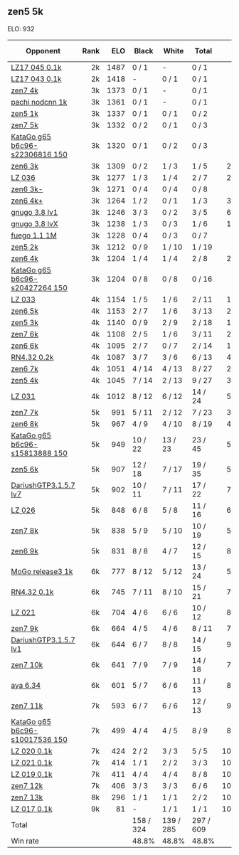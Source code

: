 ## zen5 5k ##

ELO: 932

Opponent | Rank | ELO | Black | White | Total | Win rate
---------|-----:|----:|-------|-------|-------|-------:
[LZ17 045 0.1k](LZ17%20045%200.1k.md) | 2k | 1487 | 0 / 1 | - | 0 / 1 | 0.0%
[LZ17 043 0.1k](LZ17%20043%200.1k.md) | 2k | 1418 | - | 0 / 1 | 0 / 1 | 0.0%
[zen7 4k](zen7%204k.md) | 3k | 1373 | 0 / 1 | - | 0 / 1 | 0.0%
[pachi nodcnn 1k](pachi%20nodcnn%201k.md) | 3k | 1361 | 0 / 1 | - | 0 / 1 | 0.0%
[zen5 1k](zen5%201k.md) | 3k | 1337 | 0 / 1 | 0 / 1 | 0 / 2 | 0.0%
[zen7 5k](zen7%205k.md) | 3k | 1332 | 0 / 2 | 0 / 1 | 0 / 3 | 0.0%
[KataGo g65 b6c96-s22306816 150](KataGo%20g65%20b6c96-s22306816%20150.md) | 3k | 1320 | 0 / 1 | 0 / 2 | 0 / 3 | 0.0%
[zen6 3k](zen6%203k.md) | 3k | 1309 | 0 / 2 | 1 / 3 | 1 / 5 | 20.0%
[LZ 036](LZ%20036.md) | 3k | 1277 | 1 / 3 | 1 / 4 | 2 / 7 | 28.6%
[zen6 3k-](zen6%203k-.md) | 3k | 1271 | 0 / 4 | 0 / 4 | 0 / 8 | 0.0%
[zen6 4k+](zen6%204k+.md) | 3k | 1264 | 1 / 2 | 0 / 1 | 1 / 3 | 33.3%
[gnugo 3.8 lv1](gnugo%203.8%20lv1.md) | 3k | 1246 | 3 / 3 | 0 / 2 | 3 / 5 | 60.0%
[gnugo 3.8 lvX](gnugo%203.8%20lvX.md) | 3k | 1238 | 1 / 3 | 0 / 3 | 1 / 6 | 16.7%
[fuego 1.1 1M](fuego%201.1%201M.md) | 3k | 1228 | 0 / 4 | 0 / 3 | 0 / 7 | 0.0%
[zen5 2k](zen5%202k.md) | 3k | 1212 | 0 / 9 | 1 / 10 | 1 / 19 | 5.3%
[zen6 4k](zen6%204k.md) | 3k | 1204 | 1 / 4 | 1 / 4 | 2 / 8 | 25.0%
[KataGo g65 b6c96-s20427264 150](KataGo%20g65%20b6c96-s20427264%20150.md) | 3k | 1204 | 0 / 8 | 0 / 8 | 0 / 16 | 0.0%
[LZ 033](LZ%20033.md) | 4k | 1154 | 1 / 5 | 1 / 6 | 2 / 11 | 18.2%
[zen6 5k](zen6%205k.md) | 4k | 1153 | 2 / 7 | 1 / 6 | 3 / 13 | 23.1%
[zen5 3k](zen5%203k.md) | 4k | 1140 | 0 / 9 | 2 / 9 | 2 / 18 | 11.1%
[zen7 6k](zen7%206k.md) | 4k | 1108 | 2 / 5 | 1 / 6 | 3 / 11 | 27.3%
[zen6 6k](zen6%206k.md) | 4k | 1095 | 2 / 7 | 0 / 7 | 2 / 14 | 14.3%
[RN4.32 0.2k](RN4.32%200.2k.md) | 4k | 1087 | 3 / 7 | 3 / 6 | 6 / 13 | 46.2%
[zen6 7k](zen6%207k.md) | 4k | 1051 | 4 / 14 | 4 / 13 | 8 / 27 | 29.6%
[zen5 4k](zen5%204k.md) | 4k | 1045 | 7 / 14 | 2 / 13 | 9 / 27 | 33.3%
[LZ 031](LZ%20031.md) | 4k | 1012 | 8 / 12 | 6 / 12 | 14 / 24 | 58.3%
[zen7 7k](zen7%207k.md) | 5k | 991 | 5 / 11 | 2 / 12 | 7 / 23 | 30.4%
[zen6 8k](zen6%208k.md) | 5k | 967 | 4 / 9 | 4 / 10 | 8 / 19 | 42.1%
[KataGo g65 b6c96-s15813888 150](KataGo%20g65%20b6c96-s15813888%20150.md) | 5k | 949 | 10 / 22 | 13 / 23 | 23 / 45 | 51.1%
[zen5 6k](zen5%206k.md) | 5k | 907 | 12 / 18 | 7 / 17 | 19 / 35 | 54.3%
[DariushGTP3.1.5.7 lv7](DariushGTP3.1.5.7%20lv7.md) | 5k | 902 | 10 / 11 | 7 / 11 | 17 / 22 | 77.3%
[LZ 026](LZ%20026.md) | 5k | 848 | 6 / 8 | 5 / 8 | 11 / 16 | 68.8%
[zen7 8k](zen7%208k.md) | 5k | 838 | 5 / 9 | 5 / 10 | 10 / 19 | 52.6%
[zen6 9k](zen6%209k.md) | 5k | 831 | 8 / 8 | 4 / 7 | 12 / 15 | 80.0%
[MoGo release3 1k](MoGo%20release3%201k.md) | 6k | 777 | 8 / 12 | 5 / 12 | 13 / 24 | 54.2%
[RN4.32 0.1k](RN4.32%200.1k.md) | 6k | 745 | 7 / 11 | 8 / 10 | 15 / 21 | 71.4%
[LZ 021](LZ%20021.md) | 6k | 704 | 4 / 6 | 6 / 6 | 10 / 12 | 83.3%
[zen7 9k](zen7%209k.md) | 6k | 664 | 4 / 5 | 4 / 6 | 8 / 11 | 72.7%
[DariushGTP3.1.5.7 lv1](DariushGTP3.1.5.7%20lv1.md) | 6k | 644 | 6 / 7 | 8 / 8 | 14 / 15 | 93.3%
[zen7 10k](zen7%2010k.md) | 6k | 641 | 7 / 9 | 7 / 9 | 14 / 18 | 77.8%
[aya 6.34](aya%206.34.md) | 6k | 601 | 5 / 7 | 6 / 6 | 11 / 13 | 84.6%
[zen7 11k](zen7%2011k.md) | 7k | 593 | 6 / 7 | 6 / 6 | 12 / 13 | 92.3%
[KataGo g65 b6c96-s10017536 150](KataGo%20g65%20b6c96-s10017536%20150.md) | 7k | 499 | 4 / 4 | 4 / 5 | 8 / 9 | 88.9%
[LZ 020 0.1k](LZ%20020%200.1k.md) | 7k | 424 | 2 / 2 | 3 / 3 | 5 / 5 | 100.0%
[LZ 021 0.1k](LZ%20021%200.1k.md) | 7k | 414 | 1 / 1 | 2 / 2 | 3 / 3 | 100.0%
[LZ 019 0.1k](LZ%20019%200.1k.md) | 7k | 411 | 4 / 4 | 4 / 4 | 8 / 8 | 100.0%
[zen7 12k](zen7%2012k.md) | 7k | 406 | 3 / 3 | 3 / 3 | 6 / 6 | 100.0%
[zen7 13k](zen7%2013k.md) | 8k | 296 | 1 / 1 | 1 / 1 | 2 / 2 | 100.0%
[LZ 017 0.1k](LZ%20017%200.1k.md) | 9k | 81 | - | 1 / 1 | 1 / 1 | 100.0%
Total | | | 158 / 324 | 139 / 285 | 297 / 609 | 
Win rate| | | 48.8% | 48.8% | 48.8% | 
